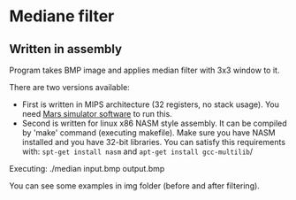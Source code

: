 # Mediane filter
## Written in assembly

Program takes BMP image and applies median filter with 3x3 window to it.

There are two versions available:
* First is written in MIPS architecture (32 registers, no stack usage). You need [Mars simulator software](http://courses.missouristate.edu/kenvollmar/mars/) to run this.
* Second is written for linux x86 NASM style assembly. It can be compiled by 'make' command (executing makefile). Make sure you have NASM installed and you have 32-bit libraries. You can satisfy this requirements with: `spt-get install nasm` and `apt-get install gcc-multilib`/

Executing: ./median input.bmp output.bmp

You can see some examples in img folder (before and after filtering).

